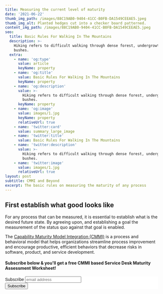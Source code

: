 ```yaml
---
title: Measuring the current level of maturity
date: '2021-06-22'
thumb_img_path: /images/88C19AB0-9404-41CC-B0FB-DA1549CEEAE5.jpeg
thumb_img_alt: Planted hedges cut into a checker board patterned.
content_img_path: /images/88C19AB0-9404-41CC-B0FB-DA1549CEEAE5.jpeg
seo:
  title: Basic Rules For Walking In The Mountains
  description: >-
    Hiking refers to difficult walking through dense forest, undergrowth, or
    bushes.
  extra:
    - name: 'og:type'
      value: article
      keyName: property
    - name: 'og:title'
      value: Basic Rules For Walking In The Mountains
      keyName: property
    - name: 'og:description'
      value: >-
        Hiking refers to difficult walking through dense forest, undergrowth, or
        bushes.
      keyName: property
    - name: 'og:image'
      value: images/1.jpg
      keyName: property
      relativeUrl: true
    - name: 'twitter:card'
      value: summary_large_image
    - name: 'twitter:title'
      value: Basic Rules For Walking In The Mountains
    - name: 'twitter:description'
      value: >-
        Hiking refers to difficult walking through dense forest, undergrowth, or
        bushes.
    - name: 'twitter:image'
      value: images/1.jpg
      relativeUrl: true
layout: post
subtitle: CMMI and Beyond
excerpt: The basic rules on measuring the maturity of any process
---
```

## First establish what good looks like

For any process that can be measured, it is essential to establish what is the desired future state. By agreeing upon, and establishing a goal the measurement of the status quo against that goal is enabled.

The [Capability Maturity Model Integration (CMMI)](https://en.wikipedia.org/wiki/Capability_Maturity_Model_Integration) is a process and behavioral model that helps organizations streamline process improvement and encourage productive, efficient behaviors that decrease risks in software, product, and service development.

#### Subscribe below & you'll get a free CMMI based Service Desk Maturity Assessment Worksheet!



<!-- Begin Mailchimp Signup Form --><link href="//cdn-images.mailchimp.com/embedcode/slim-10_7.css" rel="stylesheet" type="text/css"> <style type="text/css"> #mc_embed_signup{background:#fff; clear:left; font:14px Helvetica,Arial,sans-serif; } /* Add your own Mailchimp form style overrides in your site stylesheet or in this style block. We recommend moving this block and the preceding CSS link to the HEAD of your HTML file. */ </style> <div id="mc_embed_signup"> <form action="https://processgardening.us6.list-manage.com/subscribe/post?u=340d94508f92a8682424fe1c0&amp;id=ee0dc66df9" method="post" id="mc-embedded-subscribe-form" name="mc-embedded-subscribe-form" class="validate" target="_blank" novalidate> <div id="mc_embed_signup_scroll"> <label for="mce-EMAIL">Subscribe</label> <input type="email" value="" name="EMAIL" class="email" id="mce-EMAIL" placeholder="email address" required> <!-- real people should not fill this in and expect good things - do not remove this or risk form bot signups--> <div style="position: absolute; left: -5000px;" aria-hidden="true"><input type="text" name="b_340d94508f92a8682424fe1c0_ee0dc66df9" tabindex="-1" value=""></div> <div class="clear"><input type="submit" value="Subscribe" name="subscribe" id="mc-embedded-subscribe" class="button"></div> </div> </form> </div><!--End mc_embed_signup-->
